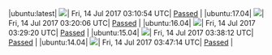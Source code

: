 |ubuntu:latest| ![](https://cdn.rawgit.com/Neilpang/acmetest/master/status/ubuntu-latest.svg?1500001854)| Fri, 14 Jul 2017 03:10:54 UTC| [Passed](https://github.com/Neilpang/acmetest/blob/master/logs/ubuntu-latest.out) |
|ubuntu:17.04| ![](https://cdn.rawgit.com/Neilpang/acmetest/master/status/ubuntu-17.04.svg?1500002406)| Fri, 14 Jul 2017 03:20:06 UTC| [Passed](https://github.com/Neilpang/acmetest/blob/master/logs/ubuntu-17.04.out) |
|ubuntu:16.04| ![](https://cdn.rawgit.com/Neilpang/acmetest/master/status/ubuntu-16.04.svg?1500002960)| Fri, 14 Jul 2017 03:29:20 UTC| [Passed](https://github.com/Neilpang/acmetest/blob/master/logs/ubuntu-16.04.out) |
|ubuntu:15.04| ![](https://cdn.rawgit.com/Neilpang/acmetest/master/status/ubuntu-15.04.svg?1500003492)| Fri, 14 Jul 2017 03:38:12 UTC| [Passed](https://github.com/Neilpang/acmetest/blob/master/logs/ubuntu-15.04.out) |
|ubuntu:14.04| ![](https://cdn.rawgit.com/Neilpang/acmetest/master/status/ubuntu-14.04.svg?1500004034)| Fri, 14 Jul 2017 03:47:14 UTC| [Passed](https://github.com/Neilpang/acmetest/blob/master/logs/ubuntu-14.04.out) |
